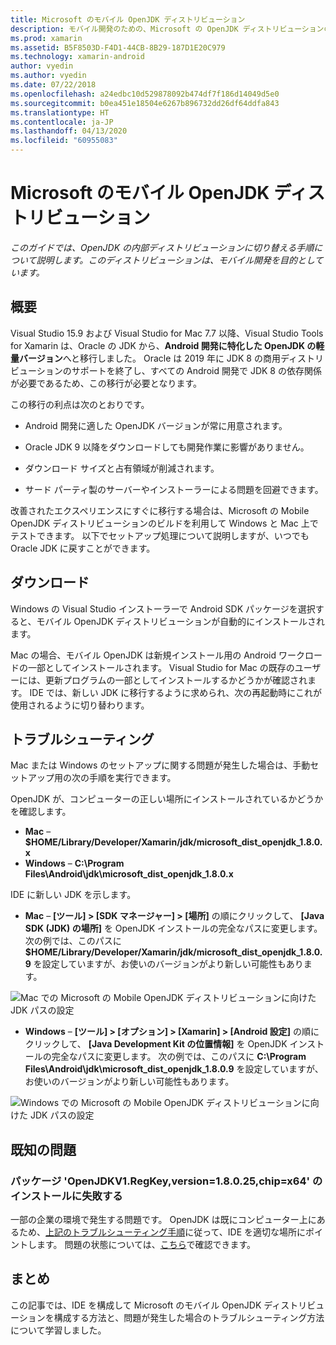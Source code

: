 ```yaml
---
title: Microsoft のモバイル OpenJDK ディストリビューション
description: モバイル開発のための、Microsoft の OpenJDK ディストリビューションの構成とトラブルシューティングに向けたステップ バイ ステップ ガイドです。
ms.prod: xamarin
ms.assetid: B5F8503D-F4D1-44CB-8B29-187D1E20C979
ms.technology: xamarin-android
author: vyedin
ms.author: vyedin
ms.date: 07/22/2018
ms.openlocfilehash: a24edbc10d529878092b474df7f186d14049d5e0
ms.sourcegitcommit: b0ea451e18504e6267b896732dd26df64ddfa843
ms.translationtype: HT
ms.contentlocale: ja-JP
ms.lasthandoff: 04/13/2020
ms.locfileid: "60955083"
---
```

# <a name="microsofts-mobile-openjdk-distribution"></a>Microsoft のモバイル OpenJDK ディストリビューション

_このガイドでは、OpenJDK の内部ディストリビューションに切り替える手順について説明します。このディストリビューションは、モバイル開発を目的としています。_

## <a name="overview"></a>概要

Visual Studio 15.9 および Visual Studio for Mac 7.7 以降、Visual Studio Tools for Xamarin は、Oracle の JDK から、**Android 開発に特化した OpenJDK の軽量バージョン**へと移行しました。 Oracle は 2019 年に JDK 8 の商用ディストリビューションのサポートを終了し、すべての Android 開発で JDK 8 の依存関係が必要であるため、この移行が必要となります。

この移行の利点は次のとおりです。

- Android 開発に適した OpenJDK バージョンが常に用意されます。

- Oracle JDK 9 以降をダウンロードしても開発作業に影響がありません。

- ダウンロード サイズと占有領域が削減されます。

- サード パーティ製のサーバーやインストーラーによる問題を回避できます。

改善されたエクスペリエンスにすぐに移行する場合は、Microsoft の Mobile OpenJDK ディストリビューションのビルドを利用して Windows と Mac 上でテストできます。 以下でセットアップ処理について説明しますが、いつでも Oracle JDK に戻すことができます。

## <a name="download"></a>ダウンロード

Windows の Visual Studio インストーラーで Android SDK パッケージを選択すると、モバイル OpenJDK ディストリビューションが自動的にインストールされます。

Mac の場合、モバイル OpenJDK は新規インストール用の Android ワークロードの一部としてインストールされます。 Visual Studio for Mac の既存のユーザーには、更新プログラムの一部としてインストールするかどうかが確認されます。 IDE では、新しい JDK に移行するように求められ、次の再起動時にこれが使用されるように切り替わります。

## <a name="troubleshooting"></a>トラブルシューティング

Mac または Windows のセットアップに関する問題が発生した場合は、手動セットアップ用の次の手順を実行できます。

OpenJDK が、コンピューターの正しい場所にインストールされているかどうかを確認します。

- **Mac** &ndash; **$HOME/Library/Developer/Xamarin/jdk/microsoft_dist_openjdk_1.8.0.x**
- **Windows** &ndash; **C:\\Program Files\\Android\\jdk\\microsoft_dist_openjdk_1.8.0.x**

IDE に新しい JDK を示します。

- **Mac** &ndash; **[ツール] > [SDK マネージャー] > [場所]** の順にクリックして、 **[Java SDK (JDK) の場所]** を OpenJDK インストールの完全なパスに変更します。 次の例では、このパスに **$HOME/Library/Developer/Xamarin/jdk/microsoft_dist_openjdk_1.8.0.9** を設定していますが、お使いのバージョンがより新しい可能性もあります。

![Mac での Microsoft の Mobile OpenJDK ディストリビューションに向けた JDK パスの設定](openjdk-images/vsm.png)

- **Windows** &ndash; **[ツール] > [オプション] > [Xamarin] > [Android 設定]** の順にクリックして、 **[Java Development Kit の位置情報]** を OpenJDK インストールの完全なパスに変更します。 次の例では、このパスに **C:\\Program Files\\Android\\jdk\\microsoft_dist_openjdk_1.8.0.9** を設定していますが、お使いのバージョンがより新しい可能性もあります。

![Windows での Microsoft の Mobile OpenJDK ディストリビューションに向けた JDK パスの設定](openjdk-images/vs.png)

## <a name="known-issues"></a>既知の問題

### <a name="package-openjdkv1regkeyversion18025chipx64-failed-to-install"></a>パッケージ 'OpenJDKV1.RegKey,version=1.8.0.25,chip=x64' のインストールに失敗する

一部の企業の環境で発生する問題です。 OpenJDK は既にコンピューター上にあるため、[上記のトラブルシューティング手順](#troubleshooting)に従って、IDE を適切な場所にポイントします。 問題の状態については、[こちら](https://developercommunity.visualstudio.com/content/problem/382549/packageidopenjdkv1regkeypackageactioninstallreturn.html)で確認できます。

## <a name="summary"></a>まとめ

この記事では、IDE を構成して Microsoft のモバイル OpenJDK ディストリビューションを構成する方法と、問題が発生した場合のトラブルシューティング方法について学習しました。
